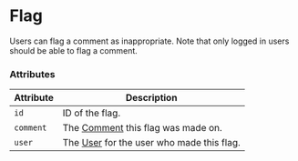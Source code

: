 # Flag

Users can flag a comment as inappropriate. Note that only logged in users should be able to flag a comment.

### Attributes

Attribute | Description
--- | ---
`id` | ID of the flag.
`comment` | The [Comment](docs:developers/comment) this flag was made on.
`user` | The [User](https://docs.craftcms.com/api/v3/craft-elements-user.html) for the user who made this flag.
